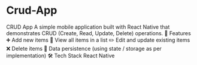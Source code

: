 # Crud-App
CRUD App  A simple mobile application built with React Native that demonstrates CRUD (Create, Read, Update, Delete) operations.  🚀 Features  ➕ Add new items  📖 View all items in a list  ✏️ Edit and update existing items  ❌ Delete items  📂 Data persistence (using state / storage as per implementation)  🛠️ Tech Stack  React Native
